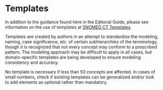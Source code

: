 # Templates

In addition to the guidance found here in the Editorial Guide, please see information on the use of templates at [SNOMED CT Templates](https://prod-confluence.ihtsdotools.org/display/SCTEMPLATES). 

Templates are created by authors in an attempt to standardize the modeling, naming, case significance, etc. of certain subhierarchies of the terminology, though it is recognized that not every concept may conform to a prescribed pattern. The modeling approach may be difficult to apply in all cases, but domain-specific templates are being developed to ensure modeling consistency and accuracy.

No template is necessary if less than 50 concepts are affected. In cases of small numbers, check if existing templates can be generalized and/or look to add elements as optional rather than mandatory.
